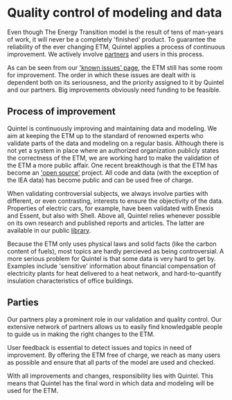 # Quality control of modeling and data

Even though The Energy Transition model is the result of tens of man-years of work, it will never be a completely 'finished' product. To guarantee the reliability of the ever changing ETM, Quintel applies a process of continuous improvement. We actively involve [partners](http://energietransitiemodel.nl/partners) and users in this process.

As can be seen from our ['known issues' page](http://energietransitiemodel.nl/known_issues), the ETM still has some room for improvement. The order in which these issues are dealt with is dependent both on its seriousness, and the priority assigned to it by Quintel and our partners. Big improvements obviously need funding to be feasible.

## Process of improvement

Quintel is continuously improving and maintaining data and modeling. We aim at keeping the ETM up to the standard of renowned experts who validate parts of the data and modeling on a regular basis. Although there is not yet a system in place where an authorized organization publicly states the correctness of the ETM, we are working hard to make the validation of the ETM a more public affair. One recent breakthough is that the ETM has become an ['open source'](http://energietransitiemodel.nl/pages/open_source) project. All code and data (with the exception of the IEA data) has become public and can be used free of charge.

When validating controversial subjects, we always involve parties with different, or even contrasting, interests to ensure the objectivity of the data. Properties of electric cars, for example, have been validated with Enexis and Essent, but also with Shell. Above all, Quintel relies whenever possible on its own research and published reports and articles. The latter are available in our public [library](http://refman.et-model.com/).

Because the ETM only uses physical laws and solid facts (like the carbon content of fuels), most topics are hardly percieved as being controversial. A more serious problem for Quintel is that some data is very hard to get by. Examples include 'sensitive' information about financial compensation of electricity plants for heat delivered to a heat network, and hard-to-quantify insulation characteristics of office buildings.

## Parties

Our partners play a prominent role in our validation and quality control. Our extensive network of partners allows us to easily find knowledgable people to guide us in making the right changes to the ETM.

User feedback is essential to detect issues and topics in need of improvement. By offering the ETM free of charge, we reach as many users as possible and ensure that all parts of the model are used and checked.

With all improvements and changes, responsibility lies with Quintel. This means that Quintel has the final word in which data and modeling will be used for the ETM.
